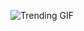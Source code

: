 ![Trending GIF](https://media1.giphy.com/media/v1.Y2lkPThiYjIxNzcyNzBiMzZwcnA1dTQycDg0NHNsMnhmM25rY3Roc25odHlpZHd3NmxmNiZlcD12MV9naWZzX3NlYXJjaCZjdD1n/xUPGcEliCc7bETyfO8/giphy.gif)
